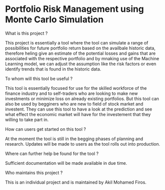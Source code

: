 # Portfolio Risk Management using Monte Carlo Simulation

What is this project ?

This project is essentially a tool where the tool can simulate a range of possibilities for future portfolio return based on the availbale historic data, therefore heling give an estimate of the potential losses and gains that are associated with the respective portfolio and by mnaking use of the Machine Learning model, we can adjust the assumption like the risk factors or even identify trends that is found in the historic data.  

To whom will this tool be useful ? 

This tool is essentially focused for use for the skilled workforce of the finance industry and to self-traders who are looking to make new investments or minimize loss on already existing portfolios. But this tool can also be used by begginers who are new to field of stock market and investent.  They can use this tool to have a look at the prediction and see what effect the economic market will have for the investement that they willing to take part in.

How can users get started on this tool ?

At the moment the tool is still in the begging phases of planning and research. Updates will be made to users as the tool rolls out into production. 

Where can further help be found for the tool ? 

Sufficient documentation will be made available in due time. 

Who maintains this project ? 

This is an individual project and is maintained by Akil Mohamed Firos. 
